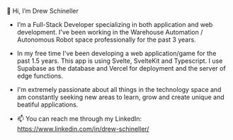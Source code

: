 👋 Hi, I’m Drew Schineller
- I’m a Full-Stack Developer specializing in both application and web development. I've been working in the Warehouse Automation / Autonomous Robot space professionally for the past 3 years.
- In my free time I've been developing a web application/game for the past 1.5 years. This app is using Svelte, SvelteKit and Typescript. I use Supabase as the database and Vercel for deployment and the server of edge functions.
- I'm extremely passionate about all things in the technology space and am constantly seeking new areas to learn, grow and create unique and beatiful applications.
  
- 📫 You can reach me through my LinkedIn: https://www.linkedin.com/in/drew-schineller/


<!---
schin714/schin714 is a ✨ special ✨ repository because its `README.md` (this file) appears on your GitHub profile.
You can click the Preview link to take a look at your changes.
--->
